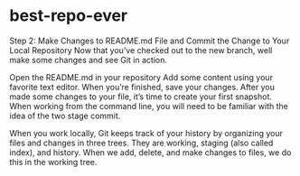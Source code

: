 # best-repo-ever

Step 2: Make Changes to README.md File and Commit the Change to Your Local Repository
Now that you’ve checked out to the new branch, well make some changes and see Git in action.

Open the README.md in your repository
Add some content using your favorite text editor.
When you’re finished, save your changes.
After you made some changes to your file, it’s time to create your first snapshot. When working from the command line, you will need to be familiar with the idea of the two stage commit.

When you work locally, Git keeps track of your history by organizing your files and changes in three trees. They are working, staging (also called index), and history. When we add, delete, and make changes to files, we do this in the working tree.